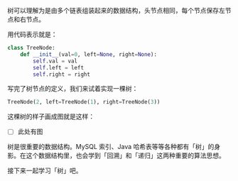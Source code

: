 树可以理解为是由多个链表组装起来的数据结构，头节点相同，每个节点保存左节点和右节点。

用代码表示就是：

```python
class TreeNode:
    def __init__(val=0, left=None, right=None):
        self.val = val
        self.left = left
        self.right = right
```

写完了树节点的定义，我们来试着实现一棵树：

```python
TreeNode(2, left=TreeNode(1), right=TreeNode(3))
```

这棵树的样子画成图就是这样：

- [ ] 此处有图

树是很重要的数据结构。MySQL 索引、Java 哈希表等等各种都有「树」的身影。在这个数据结构里，也会学到「回溯」和「递归」这两种重要的算法思想。

接下来一起学习「树」吧。
